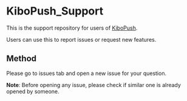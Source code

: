 # KiboPush_Support

This is the support repository for users of [KiboPush](http://kibopush.com). 

Users can use this to report issues or request new features.

## Method

Please go to issues tab and open a new issue for your question.

**Note**: Before opening any issue, please check if similar one is already opened by someone.
